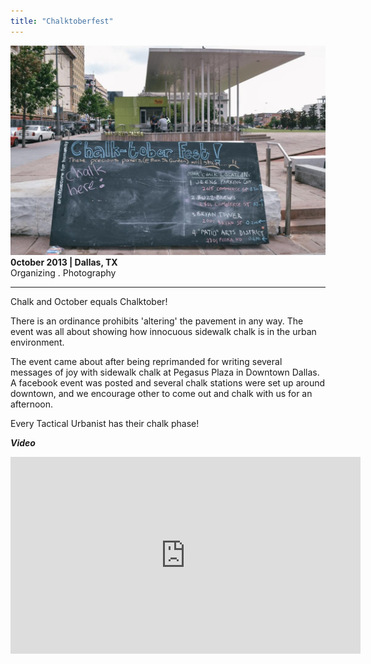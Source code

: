 ```yaml
---
title: "Chalktoberfest"
---
```


![Chalktoberfest](assets/img/work/chalktoberfest/chalktoberfest.jpg)
**0ctober 2013 | Dallas, TX** <br>
Organizing . Photography <br>

---

Chalk and October equals Chalktober!

There is an ordinance prohibits 'altering' the pavement in any way. The event was all about showing how innocuous sidewalk chalk is in the urban environment.

The event came about after being reprimanded for writing several messages of joy with sidewalk chalk at Pegasus Plaza in Downtown Dallas. A facebook event was posted and several chalk stations were set up around downtown, and we encourage other to come out and chalk with us for an afternoon.

Every Tactical Urbanist has their chalk phase!

***Video***
<iframe width="560" height="315" src="https://www.youtube.com/embed/qOdeZhQp9qM" frameborder="0" allowfullscreen></iframe>
